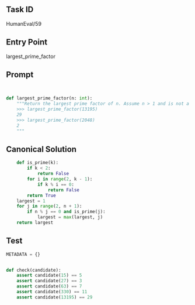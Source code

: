 ## Task ID

HumanEval/59

## Entry Point

largest_prime_factor

## Prompt

```python


def largest_prime_factor(n: int):
    """Return the largest prime factor of n. Assume n > 1 and is not a prime.
    >>> largest_prime_factor(13195)
    29
    >>> largest_prime_factor(2048)
    2
    """

```

## Canonical Solution

```python
    def is_prime(k):
        if k < 2:
            return False
        for i in range(2, k - 1):
            if k % i == 0:
                return False
        return True
    largest = 1
    for j in range(2, n + 1):
        if n % j == 0 and is_prime(j):
            largest = max(largest, j)
    return largest

```

## Test

```python
METADATA = {}


def check(candidate):
    assert candidate(15) == 5
    assert candidate(27) == 3
    assert candidate(63) == 7
    assert candidate(330) == 11
    assert candidate(13195) == 29


```
